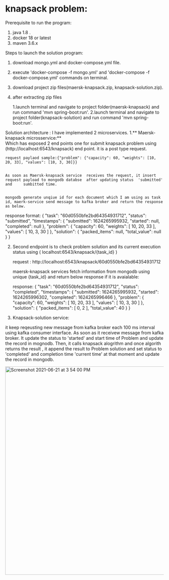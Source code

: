 # knapsack problem:



Prerequisite to run the program:
1. java 1.8 .
2. docker 18 or latest
3. maven 3.6.x


Steps to launch the solution program:

1. download mongo.yml and docker-compose.yml file.
5. execute 'docker-compose -f mongo.yml' and 'docker-compose -f docker-compose.yml'  commands on terminal.
6. download project zip files(maersk-knapsack.zip, knapsack-solution.zip).
7. after extracting zip files
   
   1.launch terminal and navigate to project folder(maersk-knapsack) 
     and run command 'mvn spring-boot:run'.
   2.launch terminal and navigate to project folder(knapsack-solution) 
   and run command 'mvn spring-boot:run'.
   
   
 Solution architecture :
  I have implemented 2 microservices.
  1.** Maersk-knapsack microsservice:**  
  Which has exposed 2 end points  one for submit knapsack problem using (http://localhost:6543/knapsack) end point.
  it is a post type request.
  
  
    request paylaod sample:{"problem": {"capacity": 60, "weights": [10, 20, 33], "values": [10, 3, 30]}}
    
    
    As soon as Maersk-knapsack service  receives the request, it insert  request payload to mongodb databse  after updating status  'submitted' and     sumbitted time.
    
    
    mongodb generate unqiue id for each document which I am using as task id, maerk-service send message to kafka broker and return the response as below.
   
   
   
   response format:
    {
    "task": "60d0550bfe2bd64354931712",
    "status": "submitted",
    "timestamps": {
        "submitted": 1624265995932,
        "started": null,
        "completed": null
    },
    "problem": {
        "capacity": 60,
        "weights": [
            10,
            20,
            33
        ],
        "values": [
            10,
            3,
            30
        ]
    },
    "solution": {
        "packed_items": null,
        "total_value": null
    }
}
  
    
    
  
  2. Second endpoint is to check problem solution and its current execution status using ( localhost:6543/knapsack/{task_id} )
       
     request : http://localhost:6543/knapsack/60d0550bfe2bd64354931712
     
     
     maersk-knapsack services fetch information from mongodb using unique {task_id} and return below  response if it is avaialable:
     
     
     response:
   {
    "task": "60d0550bfe2bd64354931712",
    "status": "completed",
    "timestamps": {
        "submitted": 1624265995932,
        "started": 1624265996302,
        "completed": 1624265996466
    },
    "problem": {
        "capacity": 60,
        "weights": [
            10,
            20,
            33
        ],
        "values": [
            10,
            3,
            30
        ]
    },
    "solution": {
        "packed_items": [
            0,
            2
        ],
        "total_value": 40
    }
}

2. Knapsack-solution service:

 it keep  reqeusting new message from kafka broker  each 100 ms interval using kafka consumer interface. 
 As soon as it receivew message from kafka broker. It update the status to 'started' and  start time  of Problem and update the record in mognodb.
  Then, it calls knapsack alogrithm  and once algorith returns the result , it append the result to Problem solution and set 
 status to 'completed' and completion time 'current time' at that moment and update the record in mongodb.
   
<img width="663" alt="Screenshot 2021-06-21 at 3 54 00 PM" src="https://user-images.githubusercontent.com/21256306/122747698-fd3e7680-d2a8-11eb-8c8b-3119af8c3748.png">
